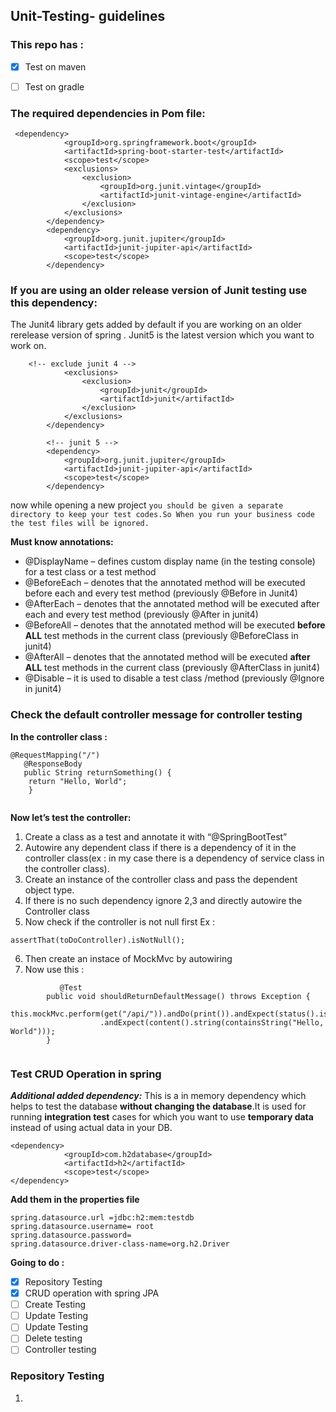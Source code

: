 ## Unit-Testing- guidelines
### This repo has : 
- [x] Test on maven
- [ ] Test on gradle


### The required dependencies in Pom file:

```
 <dependency>
			<groupId>org.springframework.boot</groupId>
			<artifactId>spring-boot-starter-test</artifactId>
			<scope>test</scope>
			<exclusions>
				<exclusion>
					<groupId>org.junit.vintage</groupId>
					<artifactId>junit-vintage-engine</artifactId>
				</exclusion>
			</exclusions>
		</dependency>
		<dependency>
			<groupId>org.junit.jupiter</groupId>
			<artifactId>junit-jupiter-api</artifactId>
			<scope>test</scope>
		</dependency>
```
### If you are using an older release version of Junit testing use this dependency:
The Junit4 library gets added by default if you are working on an older rerelease version of spring . Junit5 is the latest version which you want to work on.
```
	<!-- exclude junit 4 -->
			<exclusions>
				<exclusion>
					<groupId>junit</groupId>
					<artifactId>junit</artifactId>
				</exclusion>
			</exclusions>
		</dependency>

		<!-- junit 5 -->
		<dependency>
			<groupId>org.junit.jupiter</groupId>
			<artifactId>junit-jupiter-api</artifactId>
			<scope>test</scope>
		</dependency> 
```


now while opening a new project `you should be given a separate directory to keep your test codes.So When you run your business code the test files will be ignored.`

**Must know annotations:**

- @DisplayName – defines custom display name (in the testing console) for a test class or a test method
- @BeforeEach – denotes that the annotated method will be executed before each and every test method (previously @Before in Junit4)
- @AfterEach – denotes that the annotated method will be executed after each and every test method (previously @After in junit4)
- @BeforeAll – denotes that the annotated method will be executed <b> before ALL</b> test methods in the current class (previously @BeforeClass in junit4)
- @AfterAll – denotes that the annotated method will be executed <b> after ALL</b> test methods in the current class (previously @AfterClass in junit4)
- @Disable – it is used to disable a test class /method (previously @Ignore in junit4)



### Check the default controller message for controller testing

**In the controller class :**
```
@RequestMapping("/")
   @ResponseBody
   public String returnSomething() {
   	return "Hello, World"; 
   	}
	
```

**Now let’s test the controller:**
1.	Create a class as a test and annotate it with “@SpringBootTest”
2.	Autowire any dependent class if there is a dependency of it in the controller class(ex : in my case there is a dependency of service class in the controller class).
3.	Create an instance of the controller class and pass the dependent object type.
4.	If there is no such dependency ignore 2,3 and directly autowire the Controller class
5.	Now check if the controller is not null first 
Ex : 
``` 
assertThat(toDoController).isNotNull(); 

```
6.	Then create an instace of MockMvc by autowiring
7.	Now use this :
```
           @Test
		public void shouldReturnDefaultMessage() throws Exception {
			this.mockMvc.perform(get("/api/")).andDo(print()).andExpect(status().isOk())
					.andExpect(content().string(containsString("Hello, World")));
		}
		
```

### **Test CRUD Operation in spring**

***Additional added dependency:*** This is a in memory dependency which helps to test the database <b>without changing the database</b>.It is used for running <b>integration test</b> cases for which you want to use <b>temporary data</b> instead of using actual data in your DB.

```
<dependency>
            <groupId>com.h2database</groupId>
            <artifactId>h2</artifactId>
            <scope>test</scope>
</dependency>
```	
**Add them in the properties file**

```
spring.datasource.url =jdbc:h2:mem:testdb
spring.datasource.username= root
spring.datasource.password=
spring.datasource.driver-class-name=org.h2.Driver

```

**Going to do :**
- [x] Repository Testing
- [x] CRUD operation with spring JPA
- [ ] Create Testing
- [ ] Update Testing
- [ ] Update Testing
- [ ] Delete testing
- [ ] Controller testing

### Repository Testing

1.




